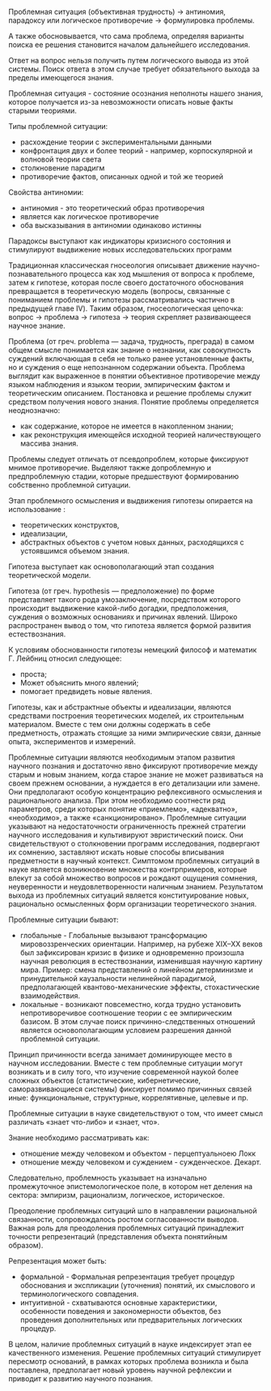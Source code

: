 Проблемная ситуация (объективная трудность) -> антиномия, парадоксу или логическое противоречие -> формулировка проблемы. 

А также обосновывается, что сама проблема, определяя варианты поиска ее решения становится началом дальнейшего исследования.

Ответ на вопрос нельзя получить путем логического вывода из этой системы. Поиск ответа в этом случае требует обязательного выхода за пределы имеющегося знания. 

Проблемная ситуация - состояние осознания неполноты нашего знания, которое получается из-за невозможности описать новые факты старыми теориями.

Типы проблемной ситуации:
- расхождение теории с экспериментальными данными
- конфронтация двух и более теорий - например, корпоскулярной и волновой теории света
- столкновение парадигм
- противоречие фактов, описанных одной и той же теорией

Свойства антиномии:
- антиномия - это теоретический образ противоречия
- является как логическое противоречие
- оба высказывания в антиномии одинаково истинны

Парадоксы выступают как индикаторы кризисного состояния и стимулируют выдвижение новых исследовательских программ

Традиционная классическая гносеология описывает движение научно-познавательного процесса как ход мышления от вопроса к проблеме, затем к гипотезе, которая после своего достаточного обоснования превращается в теоретическую модель (вопросы, связанные с пониманием проблемы и гипотезы рассматривались частично в предыдущей главе IV). 
Таким образом, гносеологическая цепочка: вопрос -> проблема -> гипотеза -> теория скрепляет развивающееся научное знание. 

Проблема (от греч. problema — задача, трудность, преграда) в самом общем смысле понимается как знание о незнании, как совокупность суждений включающая в себя не только ранее установленные факты, но и суждения о еще непознанном содержании объекта. Проблема выглядит как выраженное в понятии объективное противоречие между языком наблюдения и языком теории, эмпирическим фактом и теоретическим описанием. Постановка и решение проблемы служит средством получения нового знания. 
Понятие проблемы определяется неоднозначно: 
- как содержание, которое не имеется в накопленном знании; 
- как реконструкция имеющейся исходной теорией наличествующего массива знания. 

Проблемы следует отличать от псевдопроблем, которые фиксируют мнимое противоречие. Выделяют также допроблемную и предпроблемную стадии, которые предшествуют формированию собственно проблемной ситуации.

Этап проблемного осмысления и выдвижения гипотезы опирается на использование :
- теоретических конструктов, 
- идеализации, 
- абстрактных объектов с учетом новых данных, расходящихся с устоявшимся объемом знания. 

Гипотеза выступает как основополагающий этап создания теоретической модели. 

Гипотеза (от греч. hypothesis — предположение) по форме представляет такого рода умозаключение, посредством которого происходит выдвижение какой-либо догадки, предположения, суждения о возможных основаниях и причинах явлений. Широко распространен вывод о том, что гипотеза является формой развития естествознания.

К условиям обоснованности гипотезы немецкий философ и математик Г. Лейбниц относил следующее: 
- проста; 
- Может объяснить много явлений; 
- помогает предвидеть новые явления. 

Гипотезы, как и абстрактные объекты и идеализации, являются средствами построения теоретических моделей, их строительным материалом. Вместе с тем они должны содержать в себе предметность, отражать стоящие за ними эмпирические связи, данные опыта, экспериментов и измерений.

Проблемные ситуации являются необходимым этапом развития научного познания и достаточно явно фиксируют противоречие между старым и новым знанием, когда старое знание не может развиваться на своем прежнем основании, а нуждается в его детализации или замене. Они предполагают особую концентрацию рефлексивного осмысления и рационального анализа. При этом необходимо соотнести ряд параметров, среди которых понятие «приемлемо», «адекватно», «необходимо», а также «санкционировано». Проблемные ситуации указывают на недостаточности ограниченность прежней стратегии научного исследования и культивируют эвристический поиск. Они свидетельствуют о столкновении программ исследования, подвергают их сомнению, заставляют искать новые способы вписывания предметности в научный контекст. Симптомом проблемных ситуаций в науке является возникновение множества контрпримеров, которые влекут за собой множество вопросов и рождают ощущения сомнения, неуверенности и неудовлетворенности наличным знанием. Результатом выхода из проблемных ситуаций является конституирование новых, рационально осмысленных форм организации теоретического знания.

Проблемные ситуации бывают:
- глобальные - Глобальные вызывают трансформацию мировоззренческих ориентации. Например, на рубеже XIX–XX веков был зафиксирован кризис в физике и одновременно произошла научная революция в естествознании, изменившая научную картину мира. Пример: смена представлений о линейном детерминизме и принудительной каузальности нелинейной парадигмой, предполагающей квантово-механические эффекты, стохастические взаимодействия. 
- локальные - возникают повсеместно, когда трудно установить непротиворечивое соотношение теории с ее эмпирическим базисом. В этом случае поиск причинно-следственных отношений является основополагающим условием разрешения данной проблемной ситуации. 

Принцип причинности всегда занимает доминирующее место в научном исследовании. Вместе с тем проблемные ситуации могут возникать и в силу того, что изучение современной наукой более сложных объектов (статистические, кибернетические, саморазвивающиеся системы) фиксирует помимо причинных связей иные: функциональные, структурные, коррелятивные, целевые и пр.

Проблемные ситуации в науке свидетельствуют о том, что имеет смысл различать «знает что-либо» и «знает, что». 

Знание необходимо рассматривать как:
- отношение между человеком и объектом - перцептуальноею Локк
- отношение между человеком и суждением - сужденческое. Декарт. 

Следовательно, проблемность указывает на изначально промежуточное эпистемологическое поле, в котором нет деления на сектора: эмпиризм, рационализм, логическое, историческое. 

Преодоление проблемных ситуаций шло в направлении рациональной связанности, сопровождалось ростом согласованности выводов. Важная роль для преодоления проблемных ситуаций принадлежит точности репрезентаций (представления объекта понятийным образом). 

Репрезентация может быть:
- формальной - Формальная репрезентация требует процедур обоснования и экспликации (уточнения) понятий, их смыслового и терминологического совпадения. 
- интуитивной - схватываются основные характеристики, особенности поведения и закономерности объектов, без проведения дополнительных или предварительных логических процедур. 

В целом, наличие проблемных ситуаций в науке индексирует этап ее качественного изменения. Решение проблемных ситуаций стимулирует пересмотр оснований, в рамках которых проблема возникла и была поставлена, предполагает новый уровень научной рефлексии и приводит к развитию научного познания.